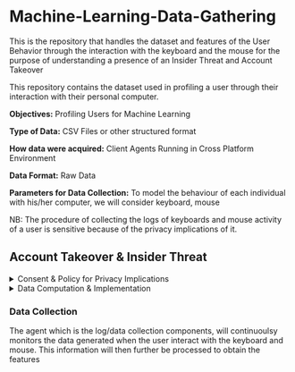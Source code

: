 # Machine-Learning-Data-Gathering
This is the repository that handles the dataset and features of the User Behavior
through the interaction with the keyboard and the mouse for the purpose of
understanding a presence of an Insider Threat and Account Takeover

This repository contains the dataset used in profiling a user through their interaction
with their personal computer.

**Objectives:** Profiling Users for Machine Learning

**Type of Data:** CSV Files or other structured format

**How data were acquired:** Client Agents Running in Cross Platform Environment

**Data Format:** Raw Data

**Parameters for Data Collection:** To model the behaviour of each individual with his/her
computer, we will consider keyboard, mouse


NB: The procedure of collecting the logs of keyboards and mouse activity of a user is sensitive because of the privacy implications of it.

## Account Takeover & Insider Threat

<details>
  <summary>Consent & Policy for Privacy Implications</summary>

  - Notify the user that you will collecting their keystrokes and mouse activity for better interactions
  - Notify them about the retention and scope of logging their events
  - Give them a chance to opt-out from the process if there is need required
</details>

<details>
  <summary>Data Computation & Implementation</summary>

  - Ensure you don’t collect raw keystrokes, passwords, PIIs (Personal Identifiable information) instead collect the aggregate of featured computation within the endpoint (e.g. averages, variances) not raw event streams
  - Compute these features on the endpoint and send anonymized scores to the ML systems.
</details>

### Data Collection
The agent which is the log/data collection components, will continuoulsy monitors the data generated when the
user interact with the keyboard and mouse. This information will then further be processed to obtain the
features

